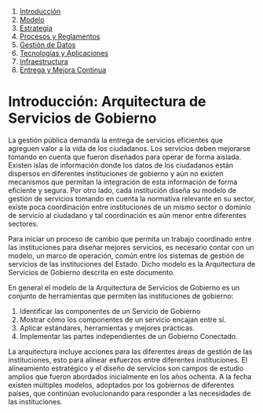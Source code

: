 1. [Introducción](#)
2. [Modelo](modelo.md)
3. [Estrategia](estrategia.md)
4. [Procesos y Reglamentos](procesos.md)
5. [Gestión de Datos ](datos.md)
6. [Tecnologías y Aplicaciones](tecnologia.md)
7. [Infraestructura](infraestructura.md)
8. [Entrega y Mejora Continua](calidad.md)


# Introducción: Arquitectura de Servicios de Gobierno

La gestión pública demanda la entrega de servicios eficientes que agreguen valor a la vida de los ciudadanos. Los servicios deben mejorarse tomando en cuenta que fueron diseñados para operar de forma aislada.  Existen islas de información donde los datos de los ciudadanos están dispersos en diferentes instituciones de gobierno y aún no existen mecanismos que permitan la integración de esta información de forma eficiente y segura. Por otro lado, cada institución diseña su modelo de gestión de servicios tomando en cuenta la normativa relevante en su sector, existe poca coordinación entre instituciones de un mismo sector o dominio de servicio al ciudadano y tal coordinación es aún menor entre diferentes sectores.

Para iniciar un proceso de cambio que permita un trabajo coordinado entre las instituciones para diseñar mejores servicios, es necesario contar con un modelo, un marco de operación, común entre los sistemas de gestión de servicios de las instituciones del Estado. Dicho modelo es la Arquitectura de Servicios de Gobierno descrita en este documento.

En general el modelo de la Arquitectura de Servicios de Gobierno es un conjunto de herramientas que permiten las instituciones de gobierno:
 
1.  Identificar las componentes de un Servicio de Gobierno
2.  Mostrar cómo los componentes de un servicio encajan entre sí.
3.  Aplicar estándares, herramientas y mejores prácticas.
4.  Implementar las partes independientes de un Gobierno Conectado.

La arquitectura incluye acciones para las diferentes áreas de gestión de las instituciones, esto para alinear esfuerzos entre diferentes instituciones. El alineamiento estratégico y el diseño de servicios son campos de estudio amplios que fueron abordados inicialmente en los años ochenta. A la fecha existen múltiples modelos, adoptados por los gobiernos de diferentes países, que continúan evolucionando para responder a las necesidades de las instituciones.
